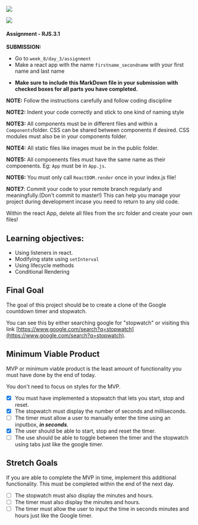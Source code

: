 ![](https://img.shields.io/badge/MASAI-SPARTANS-red?logo=&style=for-the-badge)

![](https://img.shields.io/badge/WEEK7_DAY2-ASSIGNMENT-green)

#### Assignment - RJS.3.1

**SUBMISSION:**

-   Go to `week_8/day_3/assignment`
-   Make a react app with the name `firstname_secondname` with your first name and last name

*   **Make sure to include this MarkDown file in your submission with checked boxes for all parts you have completed.**

**NOTE:** Follow the instructions carefully and follow coding discipline

**NOTE2:** Indent your code correctly and stick to one kind of naming style

**NOTE3:** All components must be in different files and within a `Components`folder. CSS can be shared between components if desired. CSS modules must also be in your components folder.

**NOTE4:** All static files like images must be in the public folder.

**NOTE5:** All compoenents files must have the same name as their compoenents. Eg: `App` must be in `App.js`.

**NOTE6:** You must only call `ReactDOM.render` once in your index.js file!

**NOTE7**: Commit your code to your remote branch regularly and meaningfully.(Don't commit to master!) This can help you manage your project during development incase you need to return to any old code.

Within the react App, delete all files from the src folder and create your own files!

## Learning objectives:

-   Using listeners in react.
-   Modifying state using `setInterval`
-   Using lifecycle methods
-   Conditional Rendering

## Final Goal

The goal of this project should be to create a clone of the Google countdown timer and stopwatch.

You can see this by either searching google for "stopwatch" or visiting this link [https://www.google.com/search?q=stopwatch](https://www.google.com/search?q=stopwatch).

## Minimum Viable Product

MVP or minimum viable product is the least amount of functionality you must have done by the end of today.

You don't need to focus on styles for the MVP.

-   [x] You must have implemented a stopwatch that lets you start, stop and reset.
-   [x] The stopwatch must display the number of seconds and milliseconds.
-   [ ] The timer must allow a user to manually enter the time using an inputbox, **_in seconds_**.
-   [x] The user should be able to start, stop and reset the timer.
-   [ ] The use should be able to toggle between the timer and the stopwatch using tabs just like the google timer.

## Stretch Goals

If you are able to complete the MVP in time, implement this additional functionality.
This must be completed within the end of the next day.

-   [ ] The stopwatch must also display the minutes and hours.
-   [ ] The timer must also display the minutes and hours.
-   [ ] The timer must allow the user to input the time in seconds minutes and hours just like the Google timer.
